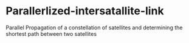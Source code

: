 # Parallerlized-intersatallite-link
Parallel Propagation of a constellation of satellites and determining the shortest path between two satellites 
